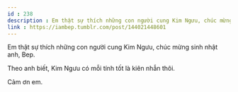 ```yaml
---
id : 238
description : Em thật sự thích những con người cung Kim Ngưu, chúc mừng sinh nhật anh, Bep.
link : https://iambep.tumblr.com/post/144021448601
---
```


Em thật sự thích những con người cung Kim Ngưu, chúc mừng sinh nhật anh,
Bep.

Theo anh biết, Kim Ngưu có mỗi tính tốt là kiên nhẫn thôi.

Cảm ơn em.